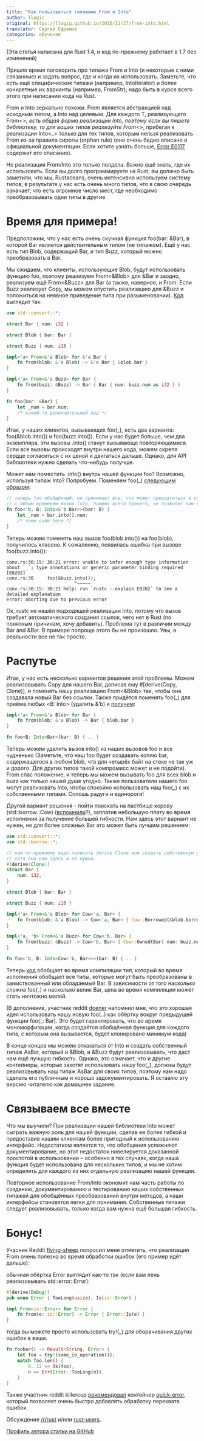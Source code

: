 ```yaml
---
title: "Как пользоваться типажами From и Into"
author: llogic
original: https://llogiq.github.io/2015/11/27/from-into.html
translator: Сергей Ефремов
categories: обучение
---
```


(Эта статья написана для Rust 1.4, и код по-прежнему работает в 1.7 без
изменений)

Пришло время поговорить про типажи From и Into (и некоторые с ними связанные) и
задать вопрос, где и когда их использовать. Заметьте, что есть ещё
специфические типажи (например, IntoIterator) и более конкретные их варианты
(например, FromStr); надо быть в курсе всего этого при написании кода на Rust.

<!--cut-->

From и Into зеркально похожи. From является абстракцией над исходным типом, а
Into над целевым. Для каждого T, реализующего From<_>, есть общая форма
реализации Into<T>, поэтому если вы пишете библиотеку, то для ваших типов
реализуйте From<_>, прибегая к реализации Into<_> только для тех типов, которым
нельзя реализовать From из-за правила сироты (orphan rule) (оно очень бедно
описано в официальной документации. Если хотите узнать больше, 
[Error E0117](https://doc.rust-lang.org/error-index.html#E0117) содержит его
описание).

Но реализация From/Into это только полдела. Важно ещё знать, где их использовать.
Если вы долго программируете на Rust, вы должно быть заметили, что мы,
Rustaceans, очень интенсивно используем систему типов; в результате у нас
есть очень много типов, что в свою очередь означает, что есть огромное число
мест, где необходимо преобразовывать одни типы в другие.

# Время для примера!

Предположим, что у нас есть очень скучная функция foo(bar: &Bar), в которой Bar
является действительным типом (не типажом). Ещё у нас есть тип Blob,
содержащий Bar, и тип Buzz, который можно преобразовать в Bar.

Мы ожидаем, что клиенты, использующие Blob, будут использовать функцию foo,
поэтому реализуем From<&Blob> для &Bar и заодно, реализуем ещё
From<&Buzz> для Bar (а также, наверное, и From<Buzz>. Если Buzz реализует
Copy, мы можем опустить реализацию для &Buzz и положиться на неявное приведение
типа при разыменовании). [Код](https://play.rust-lang.org/?gist=13e3caea0066b4864ec9&version=stable) выглядит так:

```rust
use std::convert::*;

struct Bar { num: i32 }

struct Blob { bar: Bar }

struct Buzz { num: i16 }

impl<'a> From<&'a Blob> for &'a Bar {
    fn from(blob: &'a Blob) -> &'a Bar { &blob.bar }
}

impl<'a> From<&'a Buzz> for Bar {
    fn from(buzz: &Buzz) -> Bar { Bar { num: buzz.num as i32 } }
}

fn foo(bar: &Bar) {
    let _num = bar.num;
    /* какой-то дополнительный код */
}
```

Итак, у наших клиентов, вызывающих foo(_), есть два варианта: foo(&blob.into())
и foo(buzz.into()). Если у нас будет больше, чем два экземпляра, эти вызовы
.into() станут вызывающе повторяющимися. Если все вызовы происходят внутри
нашего кода, можем скрепя сердце согласиться с их ценой и двигаться дальше.
Однако, для API библиотеки нужно сделать что-нибудь получше.

Может нам поместить .into() внутрь нашей функции foo? Возможно, используя типаж
Into? Попробуем. Поменяем foo(_) [следующим образом](https://play.rust-lang.org/?gist=26282e6764552ce8e55f&version=stable):

```rust
// теперь foo обобщённый: он принимает все, что может превратиться в ссылку на Bar 
// с любым временем жизни (что, помимо всего прочего, не позволит нам вернуть ссылку на Bar)
fn foo<'b, B: Into<&'b Bar>>(bar: B) {
    let _num = bar.into().num;
    /* some code here */
}
```

Теперь можем поменять наш вызов foo(blob.into()) на foo(blob), получилось классно.
К сожалению, появилась ошибка при вызове foo(buzz.into()):

```text
conv.rs:30:15: 30:21 error: unable to infer enough type information about `_`; type annotations or generic parameter binding required [E0282]
conv.rs:30     foo(&buzz.into());
                         ^~~~~~
conv.rs:30:15: 30:21 help: run `rustc --explain E0282` to see a detailed explanation
error: aborting due to previous error
```

Ок, rustc не нашёл подходящей реализации Into, потому что вызов требует
автоматического создания ссылок, чего нет в Rust (по понятным причинам, хочу
добавить). Проблема тут в различии между Bar and &Bar. В примере попроще этого
бы не произошло. Увы, в реальности все не так просто.

# Распутье

Итак, у нас есть несколько вариантов решения этой проблемы. Можем реализовывать
Copy для нашего Bar, дописав ему #[derive(Copy, Clone)], и поменять нашу
реализацию From<&Blob> так, чтобы она создавала новый Bar без ссылки. Также
придётся поменять foo(_) для приёма любых <B: Into<Bar>> (удалить &’b) и
[получим](https://play.rust-lang.org/?gist=cea08895a3e1ce1e98db&version=stable):

```rust
impl<'a> From<&'a Blob> for Bar {
    fn from(blob: &'a Blob) -> Bar { blob.bar }
}

fn foo<B: Into<Bar>(bar: B) { .. }
```

Теперь можем удалить вызов into() из наших вызовов foo и все чудненько
(Заметьте, что наш foo будет создавать копию bar, содержащегося в любом blob,
что для четырёх байт на стеке не так уж и дорого. Для других типов такой
компромисс может и не подойти). From спас положение, и теперь мы можем вызывать
foo для всех blob и buzz как только нашей душе угодно. Также пользователи нашего
foo могут реализовать Into<Bar>, чтобы спокойно использовать наш foo(_) с их
собственными типами. Сплошь радуги и единороги!

Другой вариант решения - пойти поискать на пастбище корову (std::borrow::Cow)
([вспомнили](https://llogiq.github.io/2015/07/09/cow.html)?), заплатив небольшую
плату во время исполнения за получение большей гибкости. Нам здесь этот вариант
не нужен, но для более сложных Bar это может быть лучшим решением:

```rust
use std::convert::*;
use std::borrow::*;

// нам по-прежнему надо написать derive Clone или создать собственную реализацию ToOwned, 
// хотя она нам здесь и не нужна.
#[derive(Clone)]
struct Bar {
    num: i32,
}

struct Blob { bar: Bar }

struct Buzz { num: i16 }

impl<'a> From<&'a Blob> for Cow<'a, Bar> {
    fn from(blob: &'a Blob) -> Cow<'a, Bar> { Cow::Borrowed(&blob.borrow().bar) }
}

impl<'a, 'b> From<&'a Buzz> for Cow<'b, Bar> {
    fn from(buzz: &Buzz) -> Cow<'b, Bar> { Cow::Owned(Bar{ num: buzz.num as i32 }) }
}

fn foo<'b, B: Into<Cow<'b, Bar>>>(bar: B) { .. }
```

Теперь [код](https://play.rust-lang.org/?gist=31396809b2b5efadb834&version=stable) 
обобщает во время компиляции тип, который во время исполнения обобщает все типы,
которые могут быть преобразованы в заимствованный или обладаемый Bar. В 
зависимости от того насколько сложна foo(_) и насколько велик Bar, цена во время
компиляции может стать ничтожно малой.

(В дополнение, участник reddit [doener](https://www.reddit.com/user/doener)
напомнил мне, что это хорошая идея использовать нашу новую foo(..) как обёртку
вокруг предыдущей функции foo(_: Bar). Это будет гарантировать, что во время
мономорфизации, когда создаётся обобщённая функция для каждого типа, с которым
она вызывается, будет клонировано минимум кода)

В конце концов мы можем отказаться от Into и создать собственный типаж AsBar,
который и &Blob, и &Buzz будут реализовывать, что даст нам ещё лучшую гибкость.
Однако, это означает, что и другие контейнеры, которые захотят использовать нашу
foo(_), должны будут реализовывать наш типаж AsBar для своих типов, поэтому нам
надо сделать его публичным и хорошо задокументировать. Я оставлю эту версию
читателю как домашнее задание.

# Связываем все вместе

Что мы выучили? При реализации нашей библиотеки Into может сыграть важную роль
для нашей функции, сделав ее более гибкой и предоставив нашим клиентам более
пригодный к использованию интерфейс. Недостатком является то, что обобщения
усложняют документирование, но этот недостаток нивелируется доказанной простотой
в использовании – особенно в тех случаях, когда наша функция будет использована
для нескольких типов, и мы не хотим определять для каждого из них отдельную
реализацию нашей функции.

Повторное использование From/Into экономит нам часть работы по созданию,
документированию и тестированию наших собственных типажей для обобщённых
преобразований внутри методов, а наши интерфейсы становятся легки для
понимания. Собственные типажи следует реализовывать, только когда вам нужна ещё
большая гибкость.

# Бонус!

Учасник Reddit [flying-sheep](https://www.reddit.com/user/flying-sheep) попросил
меня отметить, что реализация From очень полезна во время обработки ошибок (его
пример идёт дальше):

обычная обёртка Error выглядит как-то так (если вам лень реализовывать std::error::Error):

```rust
#[derive(Debug)]
pub enum Error { TooLong(usize), Io(io::Error) }

impl From<io::Error> for Error {
    fn from(e: io::Error) -> Error { Error::Io(e) }
}
```

тогда вы можете просто использовать try!(_) для оборачивания других ошибок в ваши.

```rust
fn foobar() -> Result<String, Error> {
    let foo = try!(some_io_operation());
    match foo.len() {
        0..12 => Ok(foo),
        n => Err(Error::TooLong(n)),
    }
}
```

Также участник reddit killercup [рекомендовал](https://www.reddit.com/r/rust/comments/3ughsf/blog_where_are_you_fromfrom/cxestlh) контейнер [quick-error](https://crates.io/crates/quick-error), который позволяет очень быстро добавлять обработку перехвата ошибок.

Обсуждение [/r/rust](https://www.reddit.com/r/rust/comments/3ughsf/blog_where_are_you_fromfrom/) и/или [rust-users](https://users.rust-lang.org/t/blog-where-are-you-from-from/3794/1).

[Профиль автора статьи на GitHub](https://github.com/llogiq)
